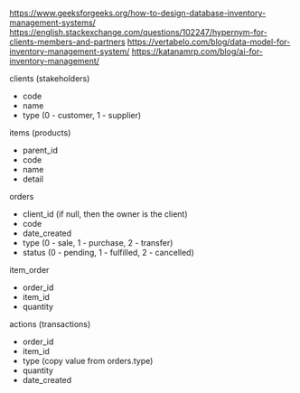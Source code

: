 https://www.geeksforgeeks.org/how-to-design-database-inventory-management-systems/
https://english.stackexchange.com/questions/102247/hypernym-for-clients-members-and-partners
https://vertabelo.com/blog/data-model-for-inventory-management-system/
https://katanamrp.com/blog/ai-for-inventory-management/

clients (stakeholders)
- code
- name
- type (0 - customer, 1 - supplier)

items (products)
- parent_id
- code
- name
- detail

orders
- client_id (if null, then the owner is the client)
- code
- date_created
- type (0 - sale, 1 - purchase, 2 - transfer)
- status (0 - pending, 1 - fulfilled, 2 - cancelled)

item_order
- order_id
- item_id
- quantity

actions (transactions)
- order_id
- item_id
- type (copy value from orders.type)
- quantity
- date_created
